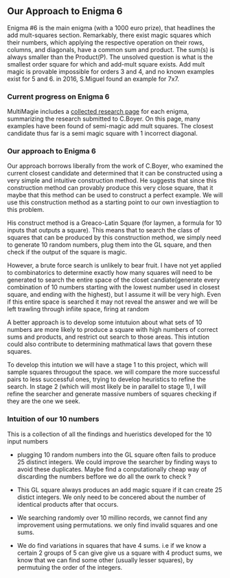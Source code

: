 ## Our Approach to Enigma 6

Enigma #6 is the main enigma (with a 1000 euro prize), that headlines the add mult-squares section. Remarkably, there exist magic squares which their numbers, which applying the respective operation on their rows, columns, and diagonals, have a common sum and product. The sum(s) is always smaller than the Product(P). The unsolved question is what is the smallest order square for which and add-mult square exists. Add mult magic is provable impossible for orders 3 and 4, and no known examples exist for 5 and 6. in 2016, S.Miguel found an example for 7x7.

### Current progress on Enigma 6

MultiMagie includes a [collected research page](http://www.multimagie.com/English/SmallestAddMult.htm) for each enigma, summarizing the research submitted to C.Boyer. On this page, many examples have been found of semi-magic add mult squares. The closest candidate thus far is a semi magic square with 1 incorrect diagonal.


### Our approach to Enigma 6

Our approach borrows liberally from the work of C.Boyer, who examined the current closest candidate and determined that it can be constructed using a very simple and intuitive construction method. He suggests that since this construction method can provably produce this very close square, that it maybe that this method can be used to construct a perfect example. We will use this construction method as a starting point to our own investiagtion to this problem. 

His construct method is a Greaco-Latin Square (for laymen, a formula for 10 inputs that outputs a square). This means that to search the class of squares that can be produced by this construction method, we simply need to generate 10 random numbers, plug them into the GL square, and then check if the output of the square is magic.

However, a brute force search is unlikely to bear fruit. I have not yet applied to combinatorics to determine exactly how many squares will need to be generated to search the entire space of the closet candiate(generate every combination of 10 numbers starting with the lowest number used in closest square, and ending with the highest), but I assume it will be very high. Even if this entire space is searched it may not reveal the answer and we will be left trawling through infiite space, firing at random

A better approach is to develop some intutuion about what sets of 10 numbers are more likely to produce a square with high numbers of correct sums and products, and restrict out search to those areas. This intution could also contribute to determining mathmatical laws that govern these squares. 

To develop this intution we will have a stage 1 to this project, which will sample squares througout the space. we will compare the more successful pairs to less successful ones, trying to develop heuristics to refine the search. In stage 2 (which will most likely be in parallel to stage 1), I will refine the searcher and generate massive numbers of squares checking if they are the one we seek.

### Intuition of our 10 numbers

This is a collection of all the findings and hueristics developed for the 10 input numbers

- plugging 10 random numbers into the GL square often fails to produce 25 distinct integers. We could improve the searcher by finding ways to avoid these duplicates. Maybe find a conputationally cheap way of discarding the numbers beffore we do all the owrk to check ?

- This GL square always produces an add magic square if it can create 25 distict integers. We only need to be concered about the number of identical products after that occurs.

- We searching randomly over 10 millino records, we cannot find any improvement using permutations. we only find invalid squares and one sums.

- We do find variations in squares that have 4 sums. i.e if we know a certain 2 groups of 5 can give give us a square with 4 product sums, we know that we can find some other (usually lesser squares), by permutuing the order of the integers. 

